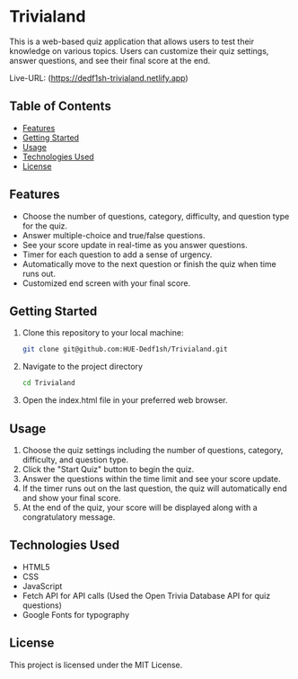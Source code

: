 # Trivialand

This is a web-based quiz application that allows users to test their knowledge on various topics. Users can customize their quiz settings, answer questions, and see their final score at the end.

Live-URL: (https://dedf1sh-trivialand.netlify.app)

## Table of Contents

- [Features](#features)
- [Getting Started](#getting-started)
- [Usage](#usage)
- [Technologies Used](#technologies-used)
- [License](#license)

## Features

- Choose the number of questions, category, difficulty, and question type for the quiz.
- Answer multiple-choice and true/false questions.
- See your score update in real-time as you answer questions.
- Timer for each question to add a sense of urgency.
- Automatically move to the next question or finish the quiz when time runs out.
- Customized end screen with your final score.

## Getting Started

1. Clone this repository to your local machine:

   ```bash
   git clone git@github.com:HUE-Dedf1sh/Trivialand.git

2. Navigate to the project directory
   ```bash
   cd Trivialand

3. Open the index.html file in your preferred web browser.

## Usage
1. Choose the quiz settings including the number of questions, category, difficulty, and question type.
2. Click the "Start Quiz" button to begin the quiz.
3. Answer the questions within the time limit and see your score update.
4. If the timer runs out on the last question, the quiz will automatically end and show your final score.
5. At the end of the quiz, your score will be displayed along with a congratulatory message.

## Technologies Used
- HTML5
- CSS
- JavaScript
- Fetch API for API calls (Used the Open Trivia Database API for quiz questions)
- Google Fonts for typography

## License
This project is licensed under the MIT License.
